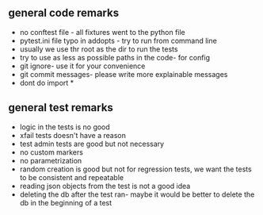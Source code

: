 ## general code remarks

* no conftest file -  all fixtures went to the python file
* pytest.ini file typo in addopts - try to run from command line
* usually we use thr root as the dir to run the tests
* try to use as less as possible paths in the code- for config
* git ignore- use it for your convenience 
* git commit messages- please write more explainable messages
* dont do import *


## general test remarks
* logic in the tests is no good
* xfail tests doesn't have a reason
* test admin tests are good but not necessary
* no custom markers
* no parametrization
* random creation is good but not for regression tests, we want the tests to be consistent and repeatable
* reading json objects from the test is not a good idea
* deleting the db after the test ran- maybe it would be better to delete the db in the beginning of a test
